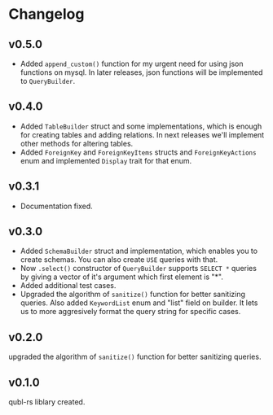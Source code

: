 # Changelog

## v0.5.0

- Added `append_custom()` function for my urgent need for using json functions on mysql. In later releases, json functions will be implemented to `QueryBuilder`.

## v0.4.0

- Added `TableBuilder` struct and some implementations, which is enough for creating tables and adding relations. In next releases we'll implement other methods for altering tables.
- Added `ForeignKey` and `ForeignKeyItems` structs and `ForeignKeyActions` enum and implemented `Display` trait for that enum.

## v0.3.1

- Documentation fixed.

## v0.3.0

- Added `SchemaBuilder` struct and implementation, which enables you to create schemas. You can also create `USE` queries with that.
- Now `.select()` constructor of `QueryBuilder` supports `SELECT *` queries by giving a vector of it's argument which first element is "*".
- Added additional test cases.
- Upgraded the algorithm of `sanitize()` function for better sanitizing queries. Also added `KeywordList` enum and "list" field on builder. It lets us to more aggresively format the query string for specific cases.

## v0.2.0

upgraded the algorithm of `sanitize()` function for better sanitizing queries.

## v0.1.0

qubl-rs liblary created.
